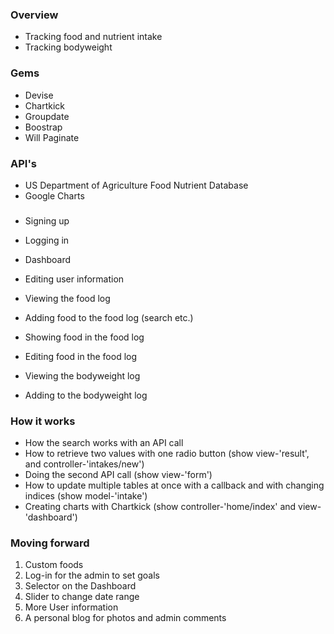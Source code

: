 ### Overview

- Tracking food and nutrient intake
- Tracking bodyweight

### Gems

- Devise
- Chartkick
- Groupdate
- Boostrap
- Will Paginate

### API's

- US Department of Agriculture Food Nutrient Database
- Google Charts

###

- Signing up
- Logging in

- Dashboard
- Editing user information
- Viewing the food log
- Adding food to the food log (search etc.)
- Showing food in the food log
- Editing food in the food log
- Viewing the bodyweight log
- Adding to the bodyweight log

### How it works

- How the search works with an API call
- How to retrieve two values with one radio button
  (show view-'result', and controller-'intakes/new')
- Doing the second API call
  (show view-'form')
- How to update multiple tables at once with a callback and with changing indices
  (show model-'intake')
- Creating charts with Chartkick
  (show controller-'home/index' and view-'dashboard')

### Moving forward

1. Custom foods
2. Log-in for the admin to set goals
3. Selector on the Dashboard
4. Slider to change date range
5. More User information
6. A personal blog for photos and admin comments

